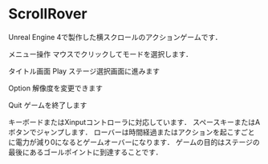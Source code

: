 # ScrollRover

Unreal Engine 4で製作した横スクロールのアクションゲームです．


メニュー操作
マウスでクリックしてモードを選択します．

タイトル画面
Play
ステージ選択画面に進みます

Option
解像度を変更できます

Quit
ゲームを終了します

キーボードまたはXinputコントローラに対応しています．
スペースキーまたはAボタンでジャンプします．
ローバーは時間経過またはアクションを起こすごとに電力が減り0になるとゲームオーバーになります．
ゲームの目的はステージの最後にあるゴールポイントに到達することです．
